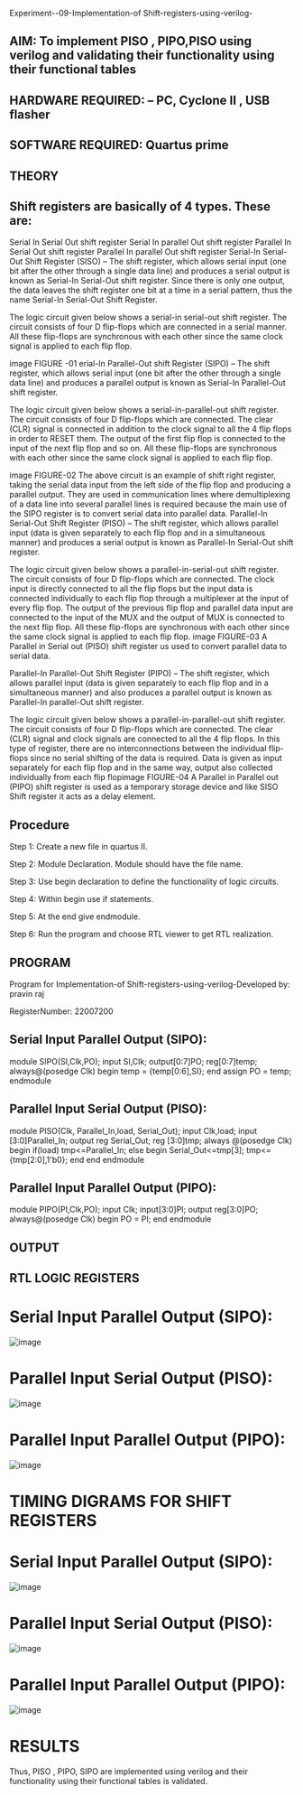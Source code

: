Experiment--09-Implementation-of Shift-registers-using-verilog-

## AIM: To implement PISO , PIPO,PISO using verilog and validating their functionality using their functional tables
## HARDWARE REQUIRED: – PC, Cyclone II , USB flasher
## SOFTWARE REQUIRED: Quartus prime
## THEORY

## Shift registers are basically of 4 types. These are:

Serial In Serial Out shift register Serial In parallel Out shift register Parallel In Serial Out shift register Parallel In parallel Out shift register Serial-In Serial-Out Shift Register (SISO) – The shift register, which allows serial input (one bit after the other through a single data line) and produces a serial output is known as Serial-In Serial-Out shift register. Since there is only one output, the data leaves the shift register one bit at a time in a serial pattern, thus the name Serial-In Serial-Out Shift Register.

The logic circuit given below shows a serial-in serial-out shift register. The circuit consists of four D flip-flops which are connected in a serial manner. All these flip-flops are synchronous with each other since the same clock signal is applied to each flip flop.

image FIGURE -01 erial-In Parallel-Out shift Register (SIPO) – The shift register, which allows serial input (one bit after the other through a single data line) and produces a parallel output is known as Serial-In Parallel-Out shift register.

The logic circuit given below shows a serial-in-parallel-out shift register. The circuit consists of four D flip-flops which are connected. The clear (CLR) signal is connected in addition to the clock signal to all the 4 flip flops in order to RESET them. The output of the first flip flop is connected to the input of the next flip flop and so on. All these flip-flops are synchronous with each other since the same clock signal is applied to each flip flop.

image FIGURE-02 The above circuit is an example of shift right register, taking the serial data input from the left side of the flip flop and producing a parallel output. They are used in communication lines where demultiplexing of a data line into several parallel lines is required because the main use of the SIPO register is to convert serial data into parallel data. Parallel-In Serial-Out Shift Register (PISO) – The shift register, which allows parallel input (data is given separately to each flip flop and in a simultaneous manner) and produces a serial output is known as Parallel-In Serial-Out shift register.

The logic circuit given below shows a parallel-in-serial-out shift register. The circuit consists of four D flip-flops which are connected. The clock input is directly connected to all the flip flops but the input data is connected individually to each flip flop through a multiplexer at the input of every flip flop. The output of the previous flip flop and parallel data input are connected to the input of the MUX and the output of MUX is connected to the next flip flop. All these flip-flops are synchronous with each other since the same clock signal is applied to each flip flop. image FIGURE-03 A Parallel in Serial out (PISO) shift register us used to convert parallel data to serial data.

Parallel-In Parallel-Out Shift Register (PIPO) – The shift register, which allows parallel input (data is given separately to each flip flop and in a simultaneous manner) and also produces a parallel output is known as Parallel-In parallel-Out shift register.

The logic circuit given below shows a parallel-in-parallel-out shift register. The circuit consists of four D flip-flops which are connected. The clear (CLR) signal and clock signals are connected to all the 4 flip flops. In this type of register, there are no interconnections between the individual flip-flops since no serial shifting of the data is required. Data is given as input separately for each flip flop and in the same way, output also collected individually from each flip flopimage FIGURE-04 A Parallel in Parallel out (PIPO) shift register is used as a temporary storage device and like SISO Shift register it acts as a delay element.
## Procedure

Step 1: Create a new file in quartus II.

Step 2: Module Declaration. Module should have the file name.

Step 3: Use begin declaration to define the functionality of logic circuits.

Step 4: Within begin use if statements.

Step 5: At the end give endmodule.

Step 6: Run the program and choose RTL viewer to get RTL realization.
## PROGRAM

Program for  Implementation-of Shift-registers-using-verilog-Developed by: pravin raj

RegisterNumber:  22007200

## Serial Input Parallel Output (SIPO):

module SIPO(SI,Clk,PO);
input SI,Clk;
output[0:7]PO;
reg[0:7]temp;
always@(posedge Clk)
begin
temp = {temp[0:6],SI};
end
assign PO = temp;
endmodule

## Parallel Input Serial Output (PISO):

module PISO(Clk, Parallel_In,load, Serial_Out);
input Clk,load;
input [3:0]Parallel_In;
output reg Serial_Out;
reg [3:0]tmp;
always @(posedge Clk)
begin
if(load)
tmp<=Parallel_In;
else
begin
Serial_Out<=tmp[3];
tmp<={tmp[2:0],1'b0};
end
end
endmodule

## Parallel Input Parallel Output (PIPO):

module PIPO(PI,Clk,PO);
input Clk;
input[3:0]PI;
output reg[3:0]PO;
always@(posedge Clk)
begin
PO = PI;
end 
endmodule

## OUTPUT
## RTL LOGIC REGISTERS

# Serial Input Parallel Output (SIPO):


![image](https://user-images.githubusercontent.com/118707879/215314149-ee1e5f05-dd3c-443f-8805-1d0110e81fa0.png)

# Parallel Input Serial Output (PISO):

![image](https://user-images.githubusercontent.com/118707879/215314213-0d5fec3a-1044-4472-b17f-2e5138fa703c.png)


# Parallel Input Parallel Output (PIPO):

![image](https://user-images.githubusercontent.com/118707879/215314229-5bfbc1c0-f0a0-4789-96b6-6016851c04ad.png)

# TIMING DIGRAMS FOR SHIFT REGISTERS

# Serial Input Parallel Output (SIPO):

![image](https://user-images.githubusercontent.com/118707879/215314272-815c0026-0923-4a47-94eb-ad5f0d699ab5.png)

# Parallel Input Serial Output (PISO):

![image](https://user-images.githubusercontent.com/118707879/215314304-f429416e-ba12-40ae-9222-cf27d578138f.png)

# Parallel Input Parallel Output (PIPO):

![image](https://user-images.githubusercontent.com/118707879/215314312-0c59bb36-a9a3-447b-97c2-102adbf468c5.png)

# RESULTS

Thus, PISO , PIPO, SIPO are implemented using verilog and their functionality using their functional tables is validated.
